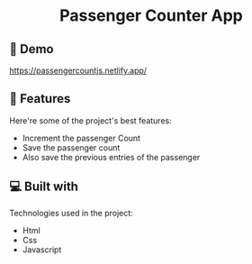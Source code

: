 <h1 align="center" id="title">Passenger Counter App</h1>

<h2>🚀 Demo</h2>

https://passengercountjs.netlify.app/  
  
<h2>🧐 Features</h2>

Here're some of the project's best features:

*   Increment the passenger Count
*   Save the passenger count
*   Also save the previous entries of the passenger 
  
<h2>💻 Built with</h2>

Technologies used in the project:

*   Html
*   Css
*   Javascript
